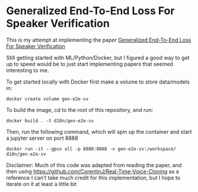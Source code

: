 # Generalized End-To-End Loss For Speaker Verification

This is my attempt at implementing the paper [Generalized End-To-End Loss For Speaker Verification](https://arxiv.org/pdf/1710.10467.pdf)

Still getting started with ML/Python/Docker, but I figured a good way to get up to speed would be to just start implementing papers that seemed interesting to me.

To get started locally with Docker first make a volume to store data/models in:

`docker create volume gen-e2e-sv`

To build the image, cd to the root of this repository, and run:

`docker build . -t d18n/gen-e2e-sv`

Then, run the following command, which will spin up the container and start a jupyter server on port 8888

`docker run -it --gpus all -p 8888:8888 -v gen-e2e-sv:/workspace/ d18n/gen-e2e-sv`

Disclaimer: Much of this code was adapted from reading the paper, and then using https://github.com/CorentinJ/Real-Time-Voice-Cloning as a reference
I can't take much credit for this implementation, but I hope to iterate on it at least a little bit